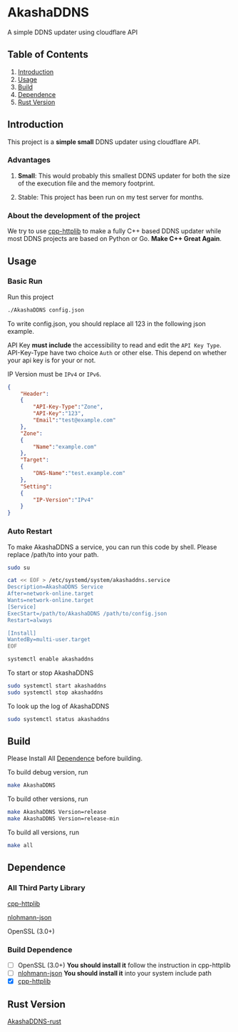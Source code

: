 # AkashaDDNS
A simple DDNS updater using cloudflare API

## Table of Contents

1. [Introduction](#introduction)
2. [Usage](#usage)
3. [Build](#build)
4. [Dependence](#dependence)
5. [Rust Version](#rust-version)

## Introduction

This project is a **simple small** DDNS updater using cloudflare API. 

### Advantages

1. **Small**: This would probably this smallest DDNS updater for both the size of the execution file and the memory footprint.

2. Stable: This project has been run on my test server for months.

### About the development of the project

We try to use [cpp-httplib](https://github.com/yhirose/cpp-httplib) to make a fully C++ based DDNS updater while most DDNS projects are based on Python or Go. **Make C++ Great Again**.

## Usage

### Basic Run

Run this project

```bash
./AkashaDDNS config.json
```

To write config.json, you should replace all 123 in the following json example.

API Key **must include** the accessibility to read and edit the ``API Key Type``. API-Key-Type have two choice ``Auth`` or other else. This depend on whether your api key is for your  or not.

IP Version must be ``IPv4`` or ``IPv6``.

```json
{
    "Header":
    {
        "API-Key-Type":"Zone",
        "API-Key":"123",
        "Email":"test@example.com"
    },
    "Zone":
    {
        "Name":"example.com"
    },
    "Target":
    {
        "DNS-Name":"test.example.com"
    },
    "Setting":
    {
        "IP-Version":"IPv4"
    }
}
```

### Auto Restart

To make AkashaDDNS a service, you can run this code by shell. Please replace /path/to into your path.

```bash
sudo su

cat << EOF > /etc/systemd/system/akashaddns.service
Description=AkashaDDNS Service
After=network-online.target
Wants=network-online.target
[Service]
ExecStart=/path/to/AkashaDDNS /path/to/config.json
Restart=always

[Install]
WantedBy=multi-user.target
EOF

systemctl enable akashaddns
```

To start or stop AkashaDDNS

```bash
sudo systemctl start akashaddns
sudo systemctl stop akashaddns
```

To look up the log of AkashaDDNS

```bash
sudo systemctl status akashaddns
```

## Build

Please Install All [Dependence](#build-dependence) before building.

To build debug version, run

```bash
make AkashaDDNS
```

To build other versions, run

```bash
make AkashaDDNS Version=release
make AkashaDDNS Version=release-min
```

To build all versions, run

```bash
make all
```

## Dependence

### All Third Party Library

[cpp-httplib](https://github.com/yhirose/cpp-httplib)

[nlohmann-json](https://github.com/nlohmann/json)

OpenSSL (3.0+)

### Build Dependence

- [ ] OpenSSL (3.0+) **You should install it** follow the instruction in cpp-httplib
- [ ] [nlohmann-json](https://github.com/nlohmann/json) **You should install it** into your system include path
- [x] [cpp-httplib](https://github.com/yhirose/cpp-httplib)

## Rust Version

[AkashaDDNS-rust](/rust/README.md)
